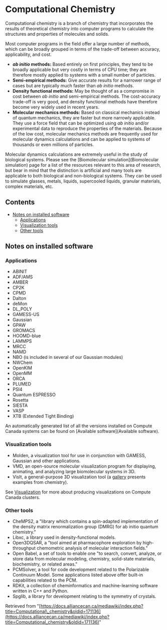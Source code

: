 # Computational Chemistry

Computational chemistry is a branch of chemistry that incorporates the results of theoretical chemistry into computer programs to calculate the structures and properties of molecules and solids.

Most computer programs in the field offer a large number of methods, which can be broadly grouped in terms of the trade-off between accuracy, applicability, and cost.

*   **_ab initio_ methods:** Based entirely on first principles, they tend to be broadly applicable but very costly in terms of CPU time; they are therefore mostly applied to systems with a small number of particles.
*   **Semi-empirical methods:** Give accurate results for a narrower range of cases but are typically much faster than _ab initio_ methods.
*   **Density functional methods:** May be thought of as a compromise in cost between _ab initio_ and semi-empirical methods. The cost-accuracy trade-off is very good, and density functional methods have therefore become very widely used in recent years.
*   **Molecular mechanics methods:** Based on classical mechanics instead of quantum mechanics, they are faster but more narrowly applicable. They use a force field that can be optimized using _ab initio_ and/or experimental data to reproduce the properties of the materials. Because of the low cost, molecular mechanics methods are frequently used for molecular dynamics calculations and can be applied to systems of thousands or even millions of particles.

Molecular dynamics calculations are extremely useful in the study of biological systems.  Please see the [Biomolecular simulation](Biomolecular simulation) page for a list of the resources relevant to this area of research, but bear in mind that the distinction is artificial and many tools are applicable to both biological and non-biological systems. They can be used to simulate glasses, metals, liquids, supercooled liquids, granular materials, complex materials, etc.


## Contents

*   [Notes on installed software](#notes-on-installed-software)
    *   [Applications](#applications)
    *   [Visualization tools](#visualization-tools)
    *   [Other tools](#other-tools)

## Notes on installed software

### Applications

*   ABINIT
*   ADF/AMS
*   AMBER
*   CP2K
*   CPMD
*   Dalton
*   deMon
*   DL_POLY
*   GAMESS-US
*   Gaussian
*   GPAW
*   GROMACS
*   HOOMD-blue
*   LAMMPS
*   MRCC
*   NAMD
*   NBO (is included in several of our Gaussian modules)
*   NWChem
*   OpenKIM
*   OpenMM
*   ORCA
*   PLUMED
*   PSI4
*   Quantum ESPRESSO
*   Rosetta
*   SIESTA
*   VASP
*   XTB (Extended Tight Binding)

An automatically generated list of all the versions installed on Compute Canada systems can be found on [Available software](Available software).


### Visualization tools

*   Molden, a visualization tool for use in conjunction with GAMESS, Gaussian and other applications.
*   VMD, an open-source molecular visualization program for displaying, animating, and analyzing large biomolecular systems in 3D.
*   VisIt, a general-purpose 3D visualization tool (a [gallery](gallery) presents examples from chemistry).

See [Visualization](Visualization) for more about producing visualizations on Compute Canada clusters.


### Other tools

*   CheMPS2, a "library which contains a spin-adapted implementation of the density matrix renormalization group (DMRG) for ab initio quantum chemistry."
*   Libxc, a library used in density-functional models.
*   Open3DQSAR, a "tool aimed at pharmacophore exploration by high-throughput chemometric analysis of molecular interaction fields."
*   Open Babel, a set of tools to enable one "to search, convert, analyze, or store data from molecular modeling, chemistry, solid-state materials, biochemistry, or related areas."
*   PCMSolver, a tool for code development related to the Polarizable Continuum Model. Some applications listed above offer built-in capabilities related to the PCM.
*   RDKit, a collection of cheminformatics and machine-learning software written in C++ and Python.
*   Spglib, a library for development relating to the symmetry of crystals.


Retrieved from "[https://docs.alliancecan.ca/mediawiki/index.php?title=Computational\_chemistry&oldid=171136](https://docs.alliancecan.ca/mediawiki/index.php?title=Computational_chemistry&oldid=171136)"
